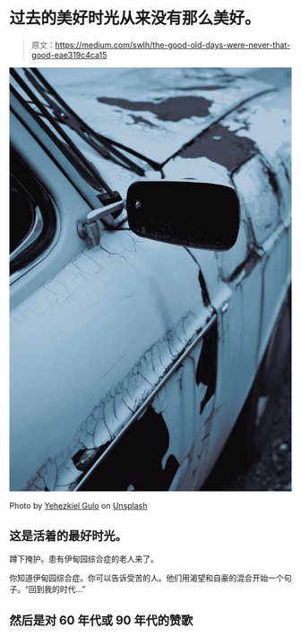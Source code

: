 # 过去的美好时光从来没有那么美好。

> 原文：<https://medium.com/swlh/the-good-old-days-were-never-that-good-eae319c4ca15>

![](img/8fdc036ded752dbe9b8ffe2f6479eafd.png)

Photo by [Yehezkiel Gulo](https://unsplash.com/@yehezkiel?utm_source=medium&utm_medium=referral) on [Unsplash](https://unsplash.com?utm_source=medium&utm_medium=referral)

## 这是活着的最好时光。

蹲下掩护。患有伊甸园综合症的老人来了。

你知道伊甸园综合症。你可以告诉受苦的人。他们用渴望和自豪的混合开始一个句子。“回到我的时代…”

## 然后是对 60 年代或 90 年代的赞歌